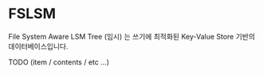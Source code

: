 # FSLSM
File System Aware LSM Tree (임시) 는 쓰기에 최적화된 Key-Value Store 기반의 데이터베이스입니다.

TODO (item / contents / etc ...)
